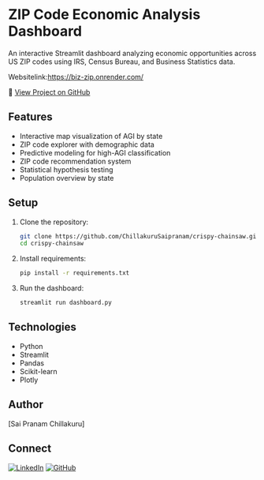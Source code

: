 # ZIP Code Economic Analysis Dashboard

An interactive Streamlit dashboard analyzing economic opportunities across US ZIP codes using IRS, Census Bureau, and Business Statistics data.

Websitelink:https://biz-zip.onrender.com/

🔗 [View Project on GitHub](https://github.com/ChillakuruSaipranam/crispy-chainsaw.git)

## Features
- Interactive map visualization of AGI by state
- ZIP code explorer with demographic data
- Predictive modeling for high-AGI classification
- ZIP code recommendation system
- Statistical hypothesis testing
- Population overview by state

## Setup
1. Clone the repository:
   ```bash
   git clone https://github.com/ChillakuruSaipranam/crispy-chainsaw.git
   cd crispy-chainsaw
   ```
2. Install requirements:
   ```bash
   pip install -r requirements.txt
   ```
3. Run the dashboard:
   ```bash
   streamlit run dashboard.py
   ```

## Technologies
- Python
- Streamlit
- Pandas
- Scikit-learn
- Plotly

## Author
[Sai Pranam Chillakuru]

## Connect
[![LinkedIn](https://img.shields.io/badge/LinkedIn-Profile-blue)](https://www.linkedin.com/in/sai-pranam-reddy-chillakuru/)
[![GitHub](https://img.shields.io/badge/GitHub-Repository-black)](https://github.com/ChillakuruSaipranam/crispy-chainsaw.git)